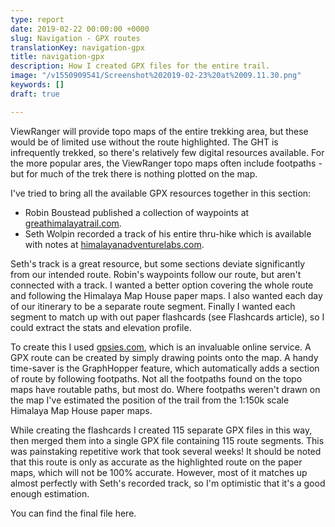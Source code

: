 ```yaml
---
type: report
date: 2019-02-22 00:00:00 +0000
slug: Navigation - GPX routes
translationKey: navigation-gpx
title: navigation-gpx
description: How I created GPX files for the entire trail.
image: "/v1550909541/Screenshot%202019-02-23%20at%2009.11.30.png"
keywords: []
draft: true

---
```

ViewRanger will provide topo maps of the entire trekking area, but these would be of limited use without the route highlighted. The GHT is infrequently trekked, so there's relatively few digital resources available. For the more popular ares, the ViewRanger topo maps often include footpaths - but for much of the trek there is nothing plotted on the map.

I've tried to bring all the available GPX resources together in this section:

* Robin Boustead published a collection of waypoints at [greathimalayatrail.com](http://www.greathimalayatrail.com/gps.php?cId=2 "www.greathimalayatrail.com").
* Seth Wolpin recorded a track of his entire thru-hike which is available with notes at [himalayanadventurelabs.com]().

Seth's track is a great resource, but some sections deviate significantly from our intended route. Robin's waypoints follow our route, but aren't connected with a track. I wanted a better option covering the whole route and following the Himalaya Map House paper maps. I also wanted each day of our itinerary to be a separate route segment. Finally I wanted each segment to match up with out paper flashcards (see Flashcards article), so I could extract the stats and elevation profile.

To create this I used [gpsies.com](https://www.gpsies.com/ "www.gpsies.com"), which is an invaluable online service. A GPX route can be created by simply drawing points onto the map. A handy time-saver is the GraphHopper feature, which automatically adds a section of route by following footpaths. Not all the footpaths found on the topo maps have routable paths, but most do. Where footpaths weren't drawn on the map I've estimated the position of the trail from the 1:150k scale Himalaya Map House paper maps. 

While creating the flashcards I created 115 separate GPX files in this way, then merged them into a single GPX file containing 115 route segments. This was painstaking repetitive work that took several weeks! It should be noted that this route is only as accurate as the highlighted route on the paper maps, which will not be 100% accurate. However, most of it matches up almost perfectly with Seth's recorded track, so I'm optimistic that it's a good enough estimation.

You can find the final file here.